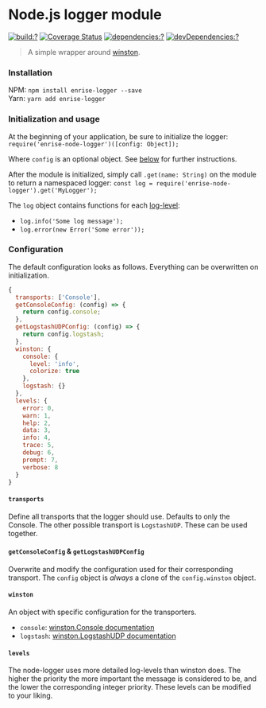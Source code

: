 # Node.js logger module

[![build:?](https://img.shields.io/travis/Enrise/node-logger.svg?style=flat-square)](https://travis-ci.org/Enrise/node-logger)
[![Coverage Status](https://img.shields.io/coveralls/Enrise/node-logger/master.svg?style=flat-square)](https://coveralls.io/github/Enrise/node-logger?branch=master)
[![dependencies:?](https://img.shields.io/david/Enrise/node-logger.svg?style=flat-square)](https://david-dm.org/Enrise/node-logger)
[![devDependencies:?](https://img.shields.io/david/dev/Enrise/node-logger.svg?style=flat-square)](https://david-dm.org/Enrise/node-logger)

> A simple wrapper around [winston](https://github.com/winstonjs/winston).

### Installation
NPM: `npm install enrise-logger --save`  
Yarn: `yarn add enrise-logger`

### Initialization and usage
At the beginning of your application, be sure to initialize the logger:  
`require('enrise-node-logger')([config: Object]);`

Where `config` is an optional object. See [below](#configuration) for further instructions.

After the module is initialized, simply call `.get(name: String)` on the module to return a namespaced logger:
`const log = require('enrise-node-logger').get('MyLogger');`

The `log` object contains functions for each [log-level](#levels):
- `log.info('Some log message');`  
- `log.error(new Error('Some error'));`

### Configuration

The default configuration looks as follows. Everything can be overwritten on initialization.
```javascript
{
  transports: ['Console'],
  getConsoleConfig: (config) => {
    return config.console;
  },
  getLogstashUDPConfig: (config) => {
    return config.logstash;
  },
  winston: {
    console: {
      level: 'info',
      colorize: true
    },
    logstash: {}
  },
  levels: {
    error: 0,
    warn: 1,
    help: 2,
    data: 3,
    info: 4,
    trace: 5,
    debug: 6,
    prompt: 7,
    verbose: 8
  }
}
```

#### `transports`
Define all transports that the logger should use. Defaults to only the Console. The other possible transport is `LogstashUDP`. These can be used together.

#### `getConsoleConfig` & `getLogstashUDPConfig`
Overwrite and modify the configuration used for their corresponding transport. The `config` object is _always_ a clone of the `config.winston` object.

#### `winston`
An object with specific configuration for the transporters.
- `console`: [winston.Console documentation](https://github.com/winstonjs/winston)
- `logstash`: [winston.LogstashUDP documentation](https://www.npmjs.com/package/winston-logstash-udp)

#### `levels`
The node-logger uses more detailed log-levels than winston does. The higher the priority the more important the message is considered to be, and the lower the corresponding integer priority. These levels can be modified to your liking.

